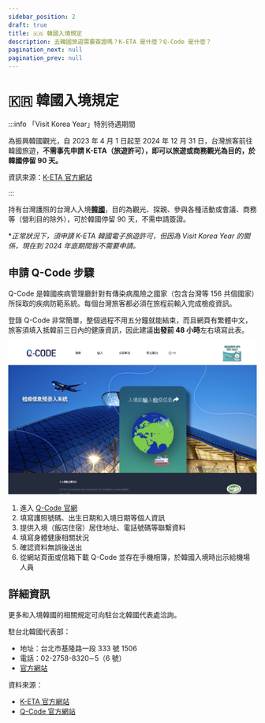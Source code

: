 ```yaml
---
sidebar_position: 2
draft: true
title: 🇰🇷 韓國入境規定
description: 去韓國旅遊需要簽證嗎？K-ETA 是什麼？Q-Code 是什麼？
pagination_next: null
pagination_prev: null
---
```


# 🇰🇷 韓國入境規定

:::info 「Visit Korea Year」特別待遇期間

為振興韓國觀光，自 2023 年 4 月 1 日起至 2024 年 12 月 31 日，台灣旅客前往韓國旅遊，**不需事先申請 K-ETA（旅遊許可），即可以旅遊或商務觀光為目的，於韓國停留 90
天。**

資訊來源：[K-ETA 官方網站](https://www.k-eta.go.kr/portal/board/viewboarddetail.do?bbsSn=149899)

:::

持有台灣護照的台灣人入境[**韓國**](https://exittaiwan.com/tags/%E9%9F%93%E5%9C%8B/)，目的為觀光、探親、參與各種活動或會議、商務等（營利目的除外），可於韓國停留 90 天，不需申請簽證。

**正常狀況下，須申請 K-ETA 韓國電子旅遊許可，但因為 Visit Korea Year 的關係，現在到 2024 年底期間皆不需要申請。*

<!-- ## 申請 K-ETA（Korea Electronic Travel Authorization，韓國電子旅遊許可）-->

<!-- https://www.k-eta.go.kr/portal/guide/viewetaapplication.do -->

## 申請 Q-Code 步驟

Q-Code 是韓國疾病管理廳針對有傳染病風險之國家（包含台灣等 156 共個國家）所採取的疾病防範系統。每個台灣旅客都必須在旅程前輸入完成檢疫資訊。

登錄 Q-Code 非常簡單，整個過程不用五分鐘就能結束，而且網頁有繁體中文，旅客須填入抵韓前三日內的健康資訊，因此建議**出發前 48 小時**左右填寫此表。

![Q-Code 官網畫面](q-code-kr.jpeg)

1. 進入 [Q-Code 官網](https://qcode.kdca.go.kr/qco/index.do?lang=zh)
2. 填寫護照號碼、出生日期和入境日期等個人資訊
3. 提供入境（飯店住宿）居住地址、電話號碼等聯繫資料
4. 填寫身體健康相關狀況
5. 確認資料無誤後送出
6. 從網站頁面或信箱下載 Q-Code 並存在手機相簿，於韓國入境時出示給機場人員

## 詳細資訊

更多和入境韓國的相關規定可向駐台北韓國代表處洽詢。

駐台北韓國代表部：
- 地址：台北市基隆路一段 333 號 1506
- 電話：02-2758-8320∼5（6 號）
- [官方網站](https://overseas.mofa.go.kr/tw-zh/index.do)

資料來源：
- [K-ETA 官方網站](https://www.k-eta.go.kr/portal/board/viewboarddetail.do?bbsSn=149899)
- [Q-Code 官方網站](https://qcode.kdca.go.kr/qco/index.do?lang=zh)
